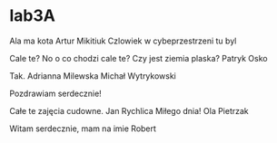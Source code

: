 # lab3A
Ala ma kota 
    Artur Mikitiuk
    Czlowiek w cybeprzestrzeni tu byl
   
  Cale te? No o co chodzi cale te? Czy jest ziemia plaska?
    Patryk Osko
  
Tak.
Adrianna Milewska
Michał Wytrykowski

Pozdrawiam serdecznie!

Całe te zajęcia cudowne.
Jan Rychlica
Miłego dnia! Ola Pietrzak

Witam serdecznie, mam na imie Robert
